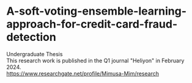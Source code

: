 # A-soft-voting-ensemble-learning-approach-for-credit-card-fraud-detection
Undergraduate Thesis 
<br>
This research work is published in the Q1 journal "Heliyon" in February 2024.
<br>
https://www.researchgate.net/profile/Mimusa-Mim/research



















